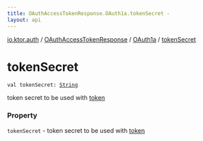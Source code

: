```yaml
---
title: OAuthAccessTokenResponse.OAuth1a.tokenSecret - 
layout: api
---
```


<div class='api-docs-breadcrumbs'><a href="../../index.html">io.ktor.auth</a> / <a href="../index.html">OAuthAccessTokenResponse</a> / <a href="index.html">OAuth1a</a> / <a href="./token-secret.html">tokenSecret</a></div>

# tokenSecret

<div class="signature"><code><span class="keyword">val </span><span class="identifier">tokenSecret</span><span class="symbol">: </span><a href="https://kotlinlang.org/api/latest/jvm/stdlib/kotlin/-string/index.html"><span class="identifier">String</span></a></code></div>

token secret to be used with <a href="token.html">token</a>

### Property

<code>tokenSecret</code> - token secret to be used with <a href="token.html">token</a>